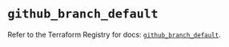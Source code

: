 # `github_branch_default`

Refer to the Terraform Registry for docs: [`github_branch_default`](https://registry.terraform.io/providers/integrations/github/6.1.0/docs/resources/branch_default).

